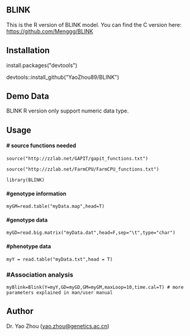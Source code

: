 ## BLINK
This is the R version of BLINK model. You can find the C version here: https://github.com/Menggg/BLINK
## Installation
install.packages("devtools")

devtools::install_github("YaoZhou89/BLINK")

## Demo Data
BLINK R version only support numeric data type.

## Usage
#### # source functions needed
    source("http://zzlab.net/GAPIT/gapit_functions.txt")

    source("http://zzlab.net/FarmCPU/FarmCPU_functions.txt")

    library(BLINK)

#### #genotype information
    myGM=read.table("myData.map",head=T)
#### #genotype data
    myGD=read.big.matrix("myData.dat",head=F,sep="\t",type="char") 
#### #phenotype data
    myY = read.table("myData.txt",head = T) 

### #Association analysis
    myBlink=Blink(Y=myY,GD=myGD,GM=myGM,maxLoop=10,time.cal=T) # more parameters explained in man/user manual

## Author
Dr. Yao Zhou (yao.zhou@genetics.ac.cn)
